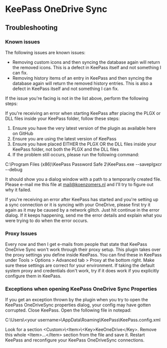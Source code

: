 # KeePass OneDrive Sync

## Troubleshooting ##

### Known issues ###

The following issues are known issues:

- Removing custom icons and then syncing the database again will return the removed icons. This is a defect in KeePass itself and not something I can fix.
- Removing history items of an entry in KeePass and then syncing the database again will return the removed history entries. This is also a defect in KeePass itself and not something I can fix.

If the issue you're facing is not in the list above, perform the following steps:

If you're receiving an error when starting KeePass after placing the PLGX or DLL files inside your KeePass folder, follow these steps:

1. Ensure you have the very latest version of the plugin as available here on GitHub
2. Ensure you are using the latest version of KeePass
3. Ensure you have placed EITHER the PLGX OR the DLL files inside your KeePass folder, not both the PLGX and the DLL files
4. If the problem still occurs, please run the following command:

C:\Program Files (x86)\KeePass Password Safe 2\KeePass.exe --saveplgxcr --debug

It should show you a dialog window with a path to a temporarily created file. Please e-mail me this file at mail@koenzomers.nl and I'll try to figure out why it failed.

If you're receiving an error after KeePass has started and you're setting up a sync connection or it is syncing with your OneDrive, please first try it again as it may be caused by a network glitch. Just hit continue in the error dialog. If it keeps happening, send me the error details and explain what you were trying to do when the error occurs.

### Proxy Issues ###

Every now and then I get e-mails from people that state that KeePass OneDrive Sync won't work through their proxy setup. This plugin takes over the proxy settings you define inside KeePass. You can find these in KeePass under Tools > Options > Advanced tab > Proxy at the bottom right. Make sure these settings are correct for your environment. If taking the default system proxy and credentials don't work, try if it does work if you explicitly configure them in KeePass.

### Exceptions when opening KeePass OneDrive Sync Properties

If you get an exception thrown by the plugin when you try to open the KeePass OneDriveSync properties dialog, your config may have gotten corrupted. Close KeePass. Open the following file in notepad:

C:\Users\\\<your username>\AppData\Roaming\KeePass\KeePass.config.xml

Look for a section \<Custom>\\\<Item>\\\<Key>KeeOneDrive\</Key>. Remove this whole \<Item>...\</Item> section from the file and save it. Restart KeePass and reconfigure your KeePass OneDriveSync connections.
